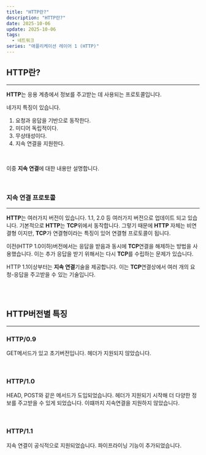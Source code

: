 ```yaml
---
title: "HTTP란?"
description: "HTTP란?"
date: 2025-10-06
update: 2025-10-06
tags:
  - 네트워크
series: "애플리케이션 레이어 1 (HTTP)"
---
```


## HTTP란?

---

**HTTP**는 응용 계층에서 정보를 주고받는 데 사용되는 프로토콜입니다.

네가지 특징이 있습니다.

1. 요청과 응답을 기반으로 동작한다.
2. 미디어 독립적이다.
3. 무상태성이다.
4. 지속 연결을 지원한다.

<br>

이중 **지속 연결**에 대한 내용만 설명합니다.

<br>

### 지속 연결 프로토콜

---

**HTTP**는 여러가지 버전이 있습니다. 1.1, 2.0 등 여러가지 버전으로 업데이트 되고 있습니다.
기본적으로 **HTTP**는 **TCP**위에서 동작합니다. 그렇기 때문에 **HTTP** 자체는 비연결형 이지만,
**TCP**가 연결형이라는 특징이 있어 연결형 프로토콜이 됩니다.

이전(HTTP 1.0이하)버전에서는 응답을 받음과 동시에 **TCP**연결을 해제하는 방법을 사용했습니다.
이는 추가 응답을 받기 위해서는 다시 **TCP**를 수립하는 문제가 있습니다.

HTTP 1.1이상부터는 **지속 연결**기술을 제공합니다. 이는 **TCP**연결상에서 여러 개의 요청-응답을 주고받을 수 
있는 기술입니다.

<br>
<br>

## HTTP버전별 특징

---

### HTTP/0.9

GET메서드가 있고 초기버전입니다. 헤더가 지원되지 않았습니다.

<br>

### HTTP/1.0

HEAD, POST와 같은 메서드가 도입되었습니다. 헤더가 지원되기 시작해 더 다양한 정보를 주고받을 수 있게 되었습니다.
이떄까지 지속연결을 지원하지 않았습니다.

<br>

### HTTP/1.1

지속 연결이 공식적으로 지원되었습니다. 파이프라이닝 기능이 추가되었습니다.



















